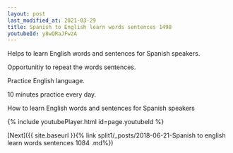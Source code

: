 ```yaml
---
layout: post
last_modified_at: 2021-03-29
title: Spanish to English learn words sentences 1498 
youtubeId: y8wQRaJFwzA
---
```

 
 
Helps to learn English words and sentences for Spanish speakers.

Opportunitiy to repeat the words sentences. 

Practice English language. 
 
10 minutes practice every day. 
 
How to learn English words and sentences for Spanish speakers 
 
{% include youtubePlayer.html id=page.youtubeId %}
 
 
[Next]({{ site.baseurl }}{% link  split1/_posts/2018-06-21-Spanish to english learn words sentences 1084 .md%})
 
